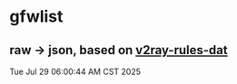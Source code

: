 # gfwlist
## raw -> json, based on [v2ray-rules-dat](https://github.com/Loyalsoldier/v2ray-rules-dat)
Tue Jul 29 06:00:44 AM CST 2025

